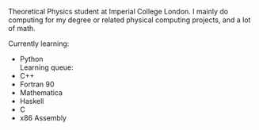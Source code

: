 Theoretical Physics student at Imperial College London. I mainly do computing for my degree or related physical computing projects, and a lot of math.

Currently learning:
- Python  
Learning queue:
- C++
- Fortran 90
- Mathematica
- Haskell
- C
- x86 Assembly

<!---
Fjoerde/Fjoerde is a ✨ special ✨ repository because its `README.md` (this file) appears on your GitHub profile.
You can click the Preview link to take a look at your changes.
--->
